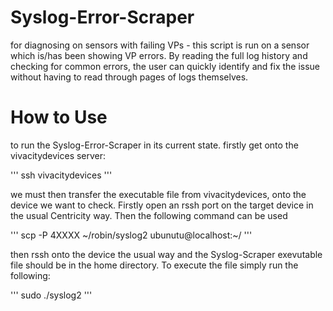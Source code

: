 # Syslog-Error-Scraper
for diagnosing on sensors with failing VPs - this script is run on a sensor which is/has been showing VP errors. By reading the full log history and checking for common errors, the user can quickly identify and fix the issue without having to read through pages of logs themselves.

# How to Use

to run the Syslog-Error-Scraper in its current state. firstly get onto the vivacitydevices server:

'''
ssh vivacitydevices
'''

we must then transfer the executable file from vivacitydevices, onto the device we want to check. Firstly open an rssh port on the target device in the usual Centricity way. Then the following command can be used 

'''
scp -P 4XXXX ~/robin/syslog2 ubunutu@localhost:~/
'''

then rssh onto the device the usual way and the Syslog-Scraper exevutable file should be in the home directory. To execute the file simply run the following:

'''
sudo ./syslog2
'''